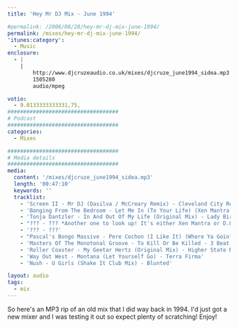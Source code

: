 ```yaml
---
title: 'Hey Mr DJ Mix - June 1994'

#permalink: /2006/08/28/hey-mr-dj-mix-june-1994/
permalink: /mixes/hey-mr-dj-mix-june-1994/
'itunes:category':
  - Music
enclosure:
  - |
    |
        http://www.djcruzeaudio.co.uk/mixes/djcruze_june1994_sidea.mp3
        1505280
        audio/mpeg

votio:
  - 9.0133333333331,75,
###################################
# Podcast
###################################
categories:
  - Mixes

###################################
# Media details
###################################
media:
  content: '/mixes/djcruze_june1994_sidea.mp3'
  length: '00:47:10'
  keywords: ''
  tracklist:
    - 'Screen II - Mr DJ (Dasilva / McCreary Remix) - Cleveland City Records'
    - 'Banging From The Bedroom - Let Me In (To Your Life) (Xen Mantra Revamp) - Gash Records'
    - 'Tonja Dantzler - In And Out Of My Life (Original Mix) - Lady Bird Records'
    - "??? - ??? *Another one to look up! It's either Xen Mantra or D.O.P.*"
    - '??? - ???'
    - "Pascal's Bongo Massive - Pere Cochon (I Like It) (Where Ya Goin? Factory Mix) - Tribal US"
    - 'Masters Of The Monotonal Groove - To Kill Or Be Killed - 3 Beat Music'
    - 'Roller Coaster - My Geetar Hertz (Original Mix) - Higher State Records'
    - 'Way Out West - Montana (Let Yourself Go) - Terra Firma'
    - 'Nush - U Girls (Shake It Club Mix) - Blunted'

layout: audio
tags:
  - mix
---
```


So here's an MP3 rip of an old mix that I did way back in 1994. I'd just got a new mixer and I was testing it out so expect plenty of scratching! Enjoy!
